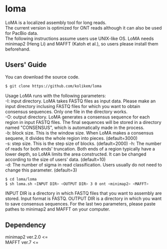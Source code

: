 # loma

LoMA is a localized assembly tool for long reads.  
The current version is optimized for ONT reads although it can also be used for PacBio data.  
The following instructions assume users use UNIX-like OS. LoMA needs minimap2 (Heng Li) and MAFFT (Katoh et al.), so users please install them beforehand.

## Users' Guide
You can download the source code.
```sh
$ git clone https://github.com/kolikem/loma
```
Usage
LoMA runs with the following parameters:  
-I: input directory. LoMA takes FASTQ files as input data. Please make an input directory inclusing FASTQ files for which you want to obtain consensus sequences. Only one file in the directory works.  
-O: output directory. LoMA generates a consensus sequence for each region in input FASTQ files. The final sequences will be stored in a directory named "CONSENSUS", which is automatically made in the process.  
-b: block size. This is the window size. When LoMA makes a consensus sequene, it divides the whole region into pieces. (default=3000)  
-s: step size. This is the step size of blocks. (default=2000)
-h: The number of reads for both ends' truncation. Both ends of a region typically have a lower depth, so LoMA limits the area constructed. It can be changed according to the size of users' data. (default=10)  
-d: The number of sigma in read classification. Users usually do not need to change this parameter. (default=3)


```sh
$ cd loma/loma
$ sh loma.sh <INPUT DIR> <OUTPUT DIR> 3 0 ont <minimap2> <MAFFT>
```
INPUT DIR is a directory in which FASTQ files that you want to assembly are stored.
Input format is FASTQ.
OUTPUT DIR is a directory in which you want to save consensus sequences.
For the last two parameters, please paste pathes to minimap2 and MAFFT on your computer.

## Dependency
minimap2 ver.2.0 <=  
MAFFT ver.7 <=
